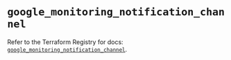 # `google_monitoring_notification_channel`

Refer to the Terraform Registry for docs: [`google_monitoring_notification_channel`](https://registry.terraform.io/providers/hashicorp/google-beta/6.49.0/docs/resources/google_monitoring_notification_channel).
